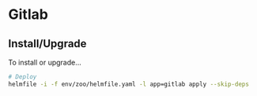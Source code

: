 # Gitlab

## Install/Upgrade

To install or upgrade...

```sh
# Deploy
helmfile -i -f env/zoo/helmfile.yaml -l app=gitlab apply --skip-deps
```
